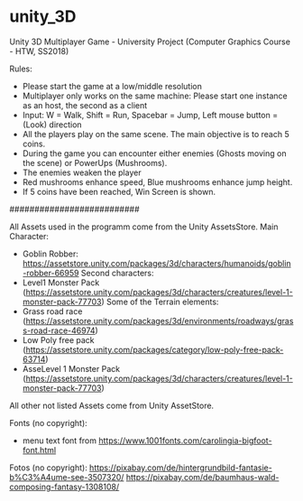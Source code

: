 # unity_3D

Unity 3D Multiplayer Game - University Project (Computer Graphics Course - HTW, SS2018)

Rules:
- Please start the game at a low/middle resolution
- Multiplayer only works on the same machine: Please start one instance as an host, the second as a client
- Input: W = Walk, Shift = Run, Spacebar = Jump, Left mouse button = (Look) direction 
- All the players play on the same scene. The main objective is to reach 5 coins.
- During the game you can encounter either enemies (Ghosts moving on the scene) or PowerUps (Mushrooms).
- The enemies weaken the player
- Red mushrooms enhance speed, Blue mushrooms enhance jump height.
- If 5 coins have been reached, Win Screen is shown.


##########################

All Assets used in the programm come from the Unity AssetsStore.
Main Character:
- Goblin Robber: https://assetstore.unity.com/packages/3d/characters/humanoids/goblin-robber-66959
Second characters:
- Level1 Monster Pack (https://assetstore.unity.com/packages/3d/characters/creatures/level-1-monster-pack-77703)
Some of the Terrain elements:
- Grass road race (https://assetstore.unity.com/packages/3d/environments/roadways/grass-road-race-46974)
- Low Poly free pack (https://assetstore.unity.com/packages/category/low-poly-free-pack-63714)
- AsseLevel 1 Monster Pack (https://assetstore.unity.com/packages/3d/characters/creatures/level-1-monster-pack-77703)

All other not listed Assets come from Unity AssetStore.

Fonts (no copyright):
- menu text font from https://www.1001fonts.com/carolingia-bigfoot-font.html

Fotos (no copyright):
https://pixabay.com/de/hintergrundbild-fantasie-b%C3%A4ume-see-3507320/
https://pixabay.com/de/baumhaus-wald-composing-fantasy-1308108/
